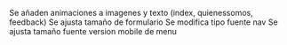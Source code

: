 Se añaden animaciones a imagenes y texto (index, quienessomos, feedback)
Se ajusta tamaño de formulario
Se modifica tipo fuente nav
Se ajusta tamaño fuente version mobile de menu